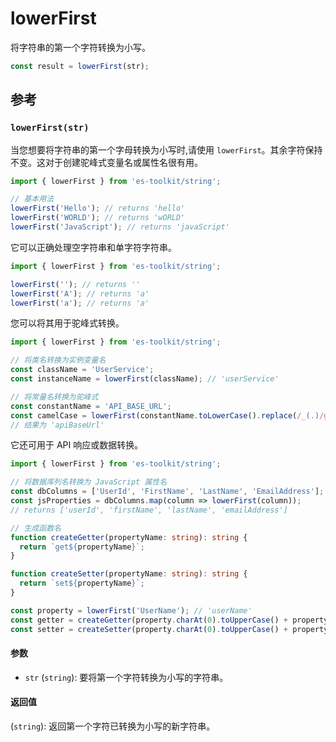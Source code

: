 # lowerFirst

将字符串的第一个字符转换为小写。

```typescript
const result = lowerFirst(str);
```

## 参考

### `lowerFirst(str)`

当您想要将字符串的第一个字母转换为小写时,请使用 `lowerFirst`。其余字符保持不变。这对于创建驼峰式变量名或属性名很有用。

```typescript
import { lowerFirst } from 'es-toolkit/string';

// 基本用法
lowerFirst('Hello'); // returns 'hello'
lowerFirst('WORLD'); // returns 'wORLD'
lowerFirst('JavaScript'); // returns 'javaScript'
```

它可以正确处理空字符串和单字符字符串。

```typescript
import { lowerFirst } from 'es-toolkit/string';

lowerFirst(''); // returns ''
lowerFirst('A'); // returns 'a'
lowerFirst('a'); // returns 'a'
```

您可以将其用于驼峰式转换。

```typescript
import { lowerFirst } from 'es-toolkit/string';

// 将类名转换为实例变量名
const className = 'UserService';
const instanceName = lowerFirst(className); // 'userService'

// 将常量名转换为驼峰式
const constantName = 'API_BASE_URL';
const camelCase = lowerFirst(constantName.toLowerCase().replace(/_(.)/g, (_, letter) => letter.toUpperCase()));
// 结果为 'apiBaseUrl'
```

它还可用于 API 响应或数据转换。

```typescript
import { lowerFirst } from 'es-toolkit/string';

// 将数据库列名转换为 JavaScript 属性名
const dbColumns = ['UserId', 'FirstName', 'LastName', 'EmailAddress'];
const jsProperties = dbColumns.map(column => lowerFirst(column));
// returns ['userId', 'firstName', 'lastName', 'emailAddress']

// 生成函数名
function createGetter(propertyName: string): string {
  return `get${propertyName}`;
}

function createSetter(propertyName: string): string {
  return `set${propertyName}`;
}

const property = lowerFirst('UserName'); // 'userName'
const getter = createGetter(property.charAt(0).toUpperCase() + property.slice(1)); // 'getUserName'
const setter = createSetter(property.charAt(0).toUpperCase() + property.slice(1)); // 'setUserName'
```

#### 参数

- `str` (`string`): 要将第一个字符转换为小写的字符串。

#### 返回值

(`string`): 返回第一个字符已转换为小写的新字符串。

